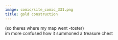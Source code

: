 ```yaml
---
image: comic/site_comic_331.png
title: gold construction
---
```

(so theres where my map went -toster)  
im more confused how it summoned a treasure chest
